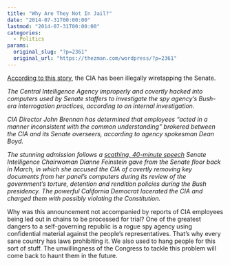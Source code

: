 ```yaml
---
title: "Why Are They Not In Jail?"
date: "2014-07-31T00:00:00"
lastmod: "2014-07-31T00:00:00"
categories:
  - Politics
params:
  original_slug: "?p=2361"
  original_url: "https://thezman.com/wordpress/?p=2361"
---
```


<a
href="http://www.nationaljournal.com/tech/cia-admits-it-improperly-hacking-senate-computers-20140731"
rel="noopener noreferrer" target="_blank">According to this story</a>,
the CIA has been illegally wiretapping the Senate.

*The Central Intelligence Agency improperly and covertly hacked into
computers used by Senate staffers to investigate the spy agency’s
Bush-era interrogation practices, according to an internal
investigation.*

*CIA Director John Brennan has determined that employees “acted in a
manner inconsistent with the common understanding” brokered between the
CIA and its Senate overseers, according to agency spokesman Dean Boyd.*

*The stunning admission follows a <a
href="http://www.nationaljournal.com/tech/sen-feinstein-cia-hacked-congress-and-possibly-violated-constitution-20140311"
rel="noopener noreferrer" target="_blank">scathing, 40-minute speech</a>
Senate Intelligence Chairwoman Dianne Feinstein gave from the Senate
floor back in March, in which she accused the CIA of covertly removing
key documents from her panel’s computers during its review of the
government’s torture, detention and rendition policies during the Bush
presidency. The powerful California Democrat lacerated the CIA and
charged them with possibly violating the Constitution.*

Why was this announcement not accompanied by reports of CIA employees
being led out in chains to be processed for trial? One of the greatest
dangers to a self-governing republic is a rogue spy agency using
confidential material against the people’s representatives. That’s why
every sane country has laws prohibiting it. We also used to hang people
for this sort of stuff. The unwillingness of the Congress to tackle this
problem will come back to haunt them in the future.
